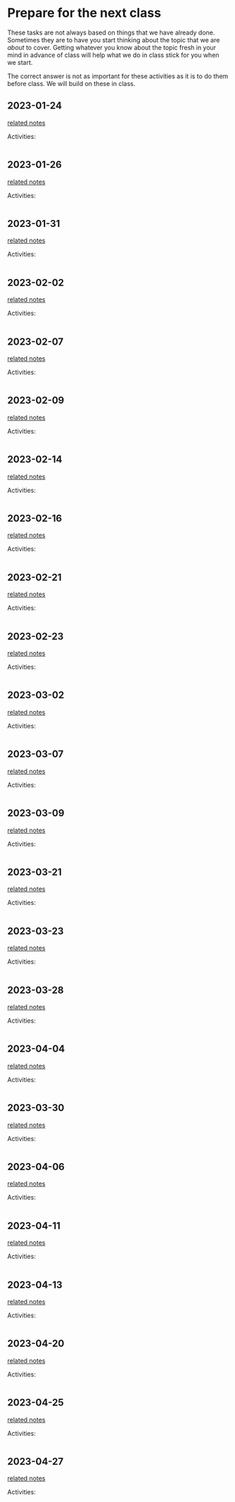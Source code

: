 # Prepare for the next class




These tasks are not always based on things that we have already done.  Sometimes they are to have you start thinking about the topic that we are *about* to cover. Getting whatever you know about the topic fresh in your mind in advance of class will help what we do in class stick for you when we start.

The correct answer is not as important for these activities as it is to do them before class.  We will build on these in class. 

<!-- 
````{margin}

```{important}
The grade free zone covers classes 1-5, ending on 2022-09-21.
```

```` -->

<!-- ```{warning}
these are listed by the date they were *posted* (eg the content here under Feb 1, was posted Feb 1, and should be done before the Feb 3 class)

``` -->
## 2023-01-24

[related notes](../notes/2023-01-24)

Activities:
```{include} ../_prepare/2023-01-24.md
```
## 2023-01-26

[related notes](../notes/2023-01-26)

Activities:
```{include} ../_prepare/2023-01-26.md
```

## 2023-01-31

[related notes](../notes/2023-01-31)

Activities:
```{include} ../_prepare/2023-01-31.md
```

## 2023-02-02

[related notes](../notes/2023-02-02)

Activities:
```{include} ../_prepare/2023-02-02.md
```
## 2023-02-07

[related notes](../notes/2023-02-07)

Activities:
```{include} ../_prepare/2023-02-07.md
```
## 2023-02-09

[related notes](../notes/2023-02-09)

Activities:
```{include} ../_prepare/2023-02-09.md
```
## 2023-02-14

[related notes](../notes/2023-02-14)

Activities:
```{include} ../_prepare/2023-02-14.md
```
## 2023-02-16

[related notes](../notes/2023-02-16)

Activities:
```{include} ../_prepare/2023-02-16.md
```
## 2023-02-21

[related notes](../notes/2023-02-21)

Activities:
```{include} ../_prepare/2023-02-21.md
```
## 2023-02-23

[related notes](../notes/2023-02-23)

Activities:
```{include} ../_prepare/2023-02-23.md
```
## 2023-03-02

[related notes](../notes/2023-03-02)

Activities:
```{include} ../_prepare/2023-03-02.md
```
## 2023-03-07

[related notes](../notes/2023-03-07)

Activities:
```{include} ../_prepare/2023-03-07.md
```
## 2023-03-09

[related notes](../notes/2023-03-09)

Activities:
```{include} ../_prepare/2023-03-09.md
```
## 2023-03-21

[related notes](../notes/2023-03-21)

Activities:
```{include} ../_prepare/2023-03-21.md
```
## 2023-03-23

[related notes](../notes/2023-03-23)

Activities:
```{include} ../_prepare/2023-03-23.md
```
## 2023-03-28

[related notes](../notes/2023-03-28)

Activities:
```{include} ../_prepare/2023-03-28.md
```
## 2023-04-04

[related notes](../notes/2023-04-04)

Activities:
```{include} ../_prepare/2023-04-04.md
```
## 2023-03-30

[related notes](../notes/2023-03-30)

Activities:
```{include} ../_prepare/2023-03-30.md
```
## 2023-04-06

[related notes](../notes/2023-04-06)

Activities:
```{include} ../_prepare/2023-04-06.md
```
## 2023-04-11

[related notes](../notes/2023-04-11)

Activities:
```{include} ../_prepare/2023-04-11.md
```
## 2023-04-13

[related notes](../notes/2023-04-13)

Activities:
```{include} ../_prepare/2023-04-13.md
```
## 2023-04-20

[related notes](../notes/2023-04-20)

Activities:
```{include} ../_prepare/2023-04-20.md
```
## 2023-04-25

[related notes](../notes/2023-04-25)

Activities:
```{include} ../_prepare/2023-04-25.md
```
## 2023-04-27

[related notes](../notes/2023-04-27)

Activities:
```{include} ../_prepare/2023-04-27.md
```